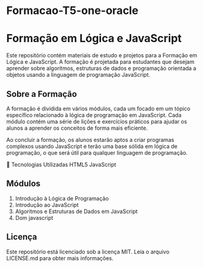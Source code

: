 # Formacao-T5-one-oracle

# Formação em Lógica e JavaScript

Este repositório contém materiais de estudo e projetos para a Formação em Lógica e JavaScript. A formação é projetada para estudantes que desejam aprender sobre algoritmos, estruturas de dados e programação orientada a objetos usando a linguagem de programação JavaScript.

## Sobre a Formação

A formação é dividida em vários módulos, cada um focado em um tópico específico relacionado à lógica de programação em JavaScript. Cada módulo contém uma série de lições e exercícios práticos para ajudar os alunos a aprender os conceitos de forma mais eficiente.

Ao concluir a formação, os alunos estarão aptos a criar programas complexos usando JavaScript e terão uma base sólida em lógica de programação, o que será útil para qualquer linguagem de programação.

🚀 Tecnologias Utilizadas
HTML5
JavaScript

## Módulos

1. Introdução à Lógica de Programação
2. Introdução ao JavaScript
3. Algoritmos e Estruturas de Dados em JavaScript
4. Dom javascript

## Licença

Este repositório está licenciado sob a licença MIT. Leia o arquivo LICENSE.md para obter mais informações.
